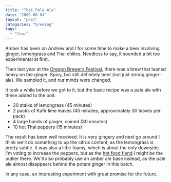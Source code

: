 ```yaml
---
title: "Thai Pale Ale"
date: "2009-08-04"
layout: "post"
categories: "brewing"
tags:
  - "thai"
---
```


Amber has been on Andrew and I for some time to make a beer involving ginger, lemongrass and Thai chilies. Needless to say, it sounded a bit too experimental at first.

Then last year at the [Oregon Brewers Festival](http://oregonbrewfest.com/), there was a brew that leaned heavy on the ginger. Spicy, but still definitely beer (not just strong ginger-ale). We sampled it, and our minds were changed.

It took a while before we got to it, but the basic recipe was a pale ale with these added to the boil:

- 20 stalks of lemongrass (45 minutes)
- 2 packs of Kafir lime leaves (45 minutes, approximately 30 leaves per pack)
- 4 large hands of ginger, coined (30 minutes)
- 10 hot Thai peppers (15 minutes)

The result has been well received. It is very gingery and next go around I think we'll do something to up the citrus content, as the lemongrass is pretty subtle. It was also a little foamy, which is about the only downside. I'm voting to increase the peppers, but as the [hot food fiend](/brewing/2007/07/14/is-it-getting-chile-in-here) I might be the outlier there. We'll also probably use an amber ale base instead, as the pale ale almost disappears behind the potent ginger in this batch.

In any case, an interesting experiment with great promise for the future.
